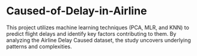 # Caused-of-Delay-in-Airline
This project utilizes machine learning techniques (PCA, MLR, and KNN) to predict flight delays and identify key factors contributing to them. By analyzing the Airline Delay Caused dataset, the study uncovers underlying patterns and complexities. 
